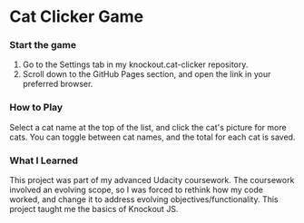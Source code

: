 Cat Clicker Game
============================

### Start the game
1. Go to the Settings tab in my knockout.cat-clicker repository.
2. Scroll down to the GitHub Pages section, and open the link in your preferred browser.

### How to Play
Select a cat name at the top of the list, and click the cat's picture for more cats.
You can toggle between cat names, and the total for each cat is saved.

### What I Learned
This project was part of my advanced Udacity coursework. The coursework involved an evolving scope, so I was forced to rethink how my code worked, and change it to address evolving objectives/functionality.
This project taught me the basics of Knockout JS.
